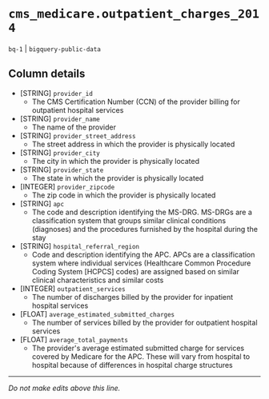 # `cms_medicare.outpatient_charges_2014`
`bq-1` | `bigquery-public-data`

## Column details
* [STRING]    `provider_id`
  - The CMS Certification Number (CCN) of the provider billing for outpatient hospital services
* [STRING]    `provider_name`
  - The name of the provider
* [STRING]    `provider_street_address`
  - The street address in which the provider is physically located
* [STRING]    `provider_city`
  - The city in which the provider is physically located
* [STRING]    `provider_state`
  - The state in which the provider is physically located
* [INTEGER]   `provider_zipcode`
  - The zip code in which the provider is physically located
* [STRING]    `apc`
  - The code and description identifying the MS-DRG. MS-DRGs are a classification system that groups similar clinical conditions (diagnoses) and the procedures furnished by the hospital during the stay
* [STRING]    `hospital_referral_region`
  - Code and description identifying the APC. APCs are a classification system where individual services (Healthcare Common Procedure Coding System [HCPCS] codes) are assigned based on similar clinical characteristics and similar costs
* [INTEGER]   `outpatient_services`
  - The number of discharges billed by the provider for inpatient hospital services
* [FLOAT]     `average_estimated_submitted_charges`
  - The number of services billed by the provider for outpatient hospital services
* [FLOAT]     `average_total_payments`
  - The provider's average estimated submitted charge for services covered by Medicare for the APC. These will vary from hospital to hospital because of differences in hospital charge structures

-------------------------------------------------------------------------------
*Do not make edits above this line.*
